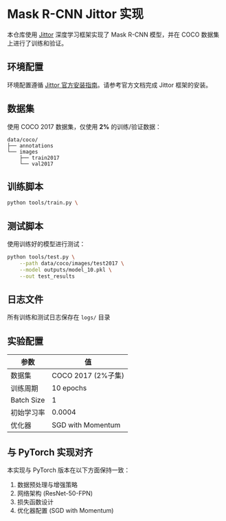 # Mask R-CNN Jittor 实现

本仓库使用 [Jittor](https://github.com/Jittor/jittor) 深度学习框架实现了 Mask R-CNN 模型，并在 COCO 数据集上进行了训练和验证。

## 环境配置

环境配置遵循 [Jittor 官方安装指南](https://github.com/Jittor/jittor#install)。请参考官方文档完成 Jittor 框架的安装。

## 数据集

使用 COCO 2017 数据集，仅使用 **2%** 的训练/验证数据：
```
data/coco/
├── annotations
└── images
    ├── train2017  
    └── val2017      
```

## 训练脚本

```bash
python tools/train.py \
```

## 测试脚本

使用训练好的模型进行测试：
```bash
python tools/test.py \
    --path data/coco/images/test2017 \
    --model outputs/model_10.pkl \
    --out test_results
```

## 日志文件

所有训练和测试日志保存在 `logs/` 目录

## 实验配置

| 参数          | 值               |
|---------------|------------------|
| 数据集        | COCO 2017 (2%子集) |
| 训练周期      | 10 epochs        |
| Batch Size    | 1                |
| 初始学习率    | 0.0004           |
| 优化器        | SGD with Momentum|



## 与 PyTorch 实现对齐

本实现与 PyTorch 版本在以下方面保持一致：
1. 数据预处理与增强策略
2. 网络架构 (ResNet-50-FPN)
3. 损失函数设计
4. 优化器配置 (SGD with Momentum)
